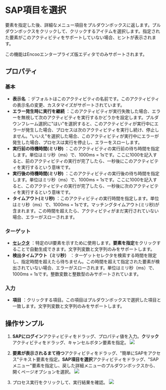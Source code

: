 # SAP項目を選択

要素を指定した後、詳細なメニュー項目をプルダウンボックスに返します。プルダウンボックスをクリックして、クリックするアイテムを選択します。指定された要素がこのアクティビティをサポートしていない場合、ヒントが表示されます。

この機能はEncooエンタープライズ版エディタでのみサポートされます。

## プロパティ

### 基本

- **表示名** ：デフォルトはこのアクティビティの名前です。このアクティビティの表示名の変更、カスタマイズがサポートされています。
- **エラー発生時に実行を継続** ：このアクティビティが実行失敗した場合、エラーを無視して次のアクティビティを実行するかどうかを設定します。プルダウンフレーム選択に"はい"を選択すると、このアクティビティが実行中にエラーが発生した場合、プロセスは次のアクティビティを実行し続け、停止しません。"いいえ"を選択した場合、このアクティビティが実行中にエラーが発生した場合、プロセスは実行を停止し、エラーをスローします。
- **実行前の待機時間(ミリ秒)** ：このアクティビティの実行前の待ち時間を指定します。単位はミリ秒（ms）で、1000ms = 1sです。ここに1000を記入すると、前のアクティビティの実行が完了したら、一秒後にこのアクティビティを実行するという意味です。
- **実行後の待機時間(ミリ秒)** ：このアクティビティの実行後の待ち時間を指定します。単位はミリ秒（ms）で、1000ms = 1sです。ここに1000を記入すると、このアクティビティの実行が完了したら、一秒後に次のアクティビティを実行するという意味です。
- **タイムアウト(ミリ秒)** ：このアクティビティの実行時間を指定します。単位はミリ秒（ms）で、1000ms = 1sです。マッチングタイムアウト(ミリ秒)が含まれます。この時間を超えたら、アクティビティがまだ実行されていない場合、エラーがスローされます。

### ターゲット
- **[セレクタ](../Appendix/Selector.md?_v=v2020.4)** ：特定のUI要素を示すために使用します。**要素を指定**をクリックすることで自動生成できます。文字列変数と文字列のみをサポートします。
- **検出タイムアウト（ミリ秒）** ：ターゲットセレクタを検索する時間を限定し、指定時間を超えたら待ちません。この時間を超えて指定された要素が検出されていない場合、エラーがスローされます。単位はミリ秒（ms）で、1000ms = 1sです。整数変数と整数型のみサポートされています。

### 入力
- **項目** ：クリックする項目。この項目はプルダウンボックスで選択した項目と一致します。文字列変数と文字列のみをサポートします。

## 操作サンプル
1. **SAPにログイン**アクティビティをドラッグ、プロパティ値を入力。**クリック**アクティビティをドラッグ、キャンセルボタン要素を指定。
![](https://docimages.blob.core.chinacloudapi.cn/images/Activities/sapSelectItem-1.png)

2. **要素が表示されるまて待つ**アクティビティをドラッグ、"簡単にSAPをアクセス"テキスト要素を指定。**SAP項目を選択**アクティビティをドラッグ、"SAPメニュー"要素を指定し、戻した詳細メニューのプルダウンボックスから、開くページオプションを選択。
![](https://docimages.blob.core.chinacloudapi.cn/images/Activities/sapSelectItem-2.png)

3. プロセス実行をクリックして、実行結果を確認。
![](https://docimages.blob.core.chinacloudapi.cn/images/Activities/sapSelectItem-3.png)
